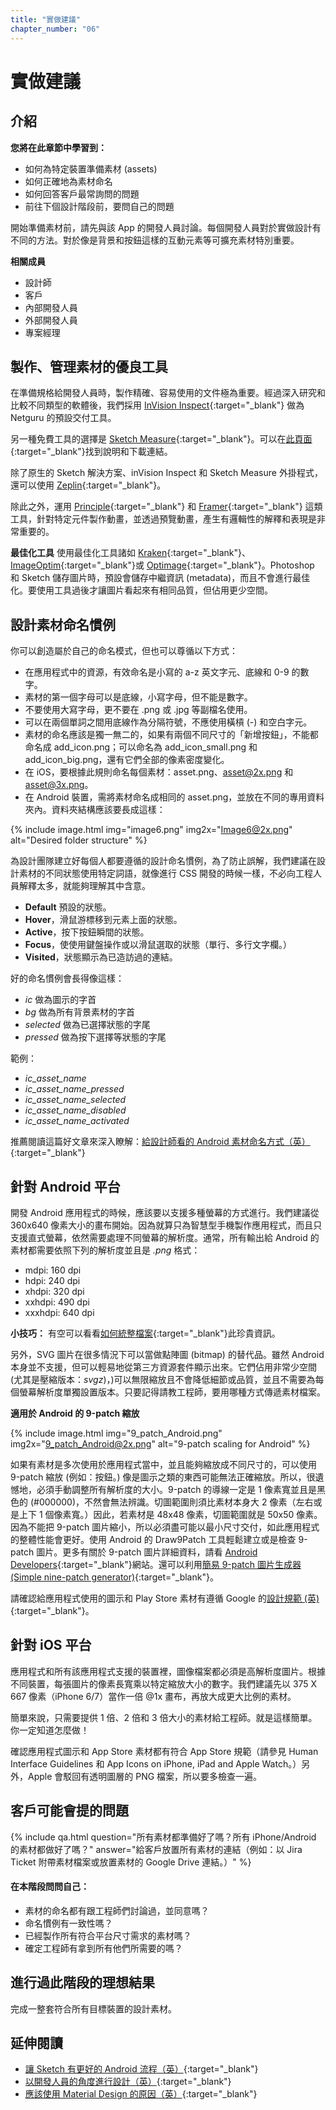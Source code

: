 ```yaml
---
title: "實做建議"
chapter_number: "06"
---
```


# 實做建議

## 介紹
**您將在此章節中學習到：**
- 如何為特定裝置準備素材 (assets)
- 如何正確地為素材命名
- 如何回答客戶最常詢問的問題
- 前往下個設計階段前，要問自己的問題

開始準備素材前，請先與該 App 的開發人員討論。每個開發人員對於實做設計有不同的方法。對於像是背景和按鈕這樣的互動元素等可擴充素材特別重要。

**相關成員**
- 設計師
- 客戶
- 內部開發人員
- 外部開發人員
- 專案經理

## 製作、管理素材的優良工具

在準備規格給開發人員時，製作精確、容易使用的文件極為重要。經過深入研究和比較不同類型的軟體後，我們採用 [InVision Inspect](https://www.invisionapp.com/feature/inspect){:target="_blank"} 做為 Netguru 的預設交付工具。

另一種免費工具的選擇是 [Sketch Measure](http://utom.design/measure/how-to.html){:target="_blank"}。可以在[此頁面](https://github.com/utom/sketch-measure){:target="_blank"}找到說明和下載連結。

除了原生的 Sketch 解決方案、inVision Inspect 和 Sketch Measure 外掛程式，還可以使用 [Zeplin](https://zeplin.io/){:target="_blank"}。

除此之外，運用 [Principle](http://principleformac.com){:target="_blank"} 和 [Framer](https://framer.com){:target="_blank"} 這類工具，針對特定元件製作動畫，並透過預覽動畫，產生有邏輯性的解釋和表現是非常重要的。

**最佳化工具**
使用最佳化工具諸如 [Kraken](https://kraken.io/web-interface){:target="_blank"}、 [ImageOptim](https://imageoptim.com/mac){:target="_blank"}或 [Optimage](http://getoptimage.com/){:target="_blank"}。Photoshop 和 Sketch 儲存圖片時，預設會儲存中繼資訊 (metadata)，而且不會進行最佳化。要使用工具過後才讓圖片看起來有相同品質，但佔用更少空間。

## 設計素材命名慣例

你可以創造屬於自己的命名模式，但也可以尊循以下方式：

- 在應用程式中的資源，有效命名是小寫的 a-z 英文字元、底線和 0-9 的數字。
- 素材的第一個字母可以是底線，小寫字母，但不能是數字。
- 不要使用大寫字母，更不要在 .png 或 .jpg 等副檔名使用。
- 可以在兩個單詞之間用底線作為分隔符號，不應使用橫槓 (-) 和空白字元。
- 素材的命名應該是獨一無二的，如果有兩個不同尺寸的「新增按鈕」，不能都命名成 add_icon.png；可以命名為 add_icon_small.png 和 add_icon_big.png，還有它們全部的像素密度變化。
- 在 iOS，要根據此規則命名每個素材：asset.png、asset@2x.png 和 asset@3x.png。
- 在 Android 裝置，需將素材命名成相同的 asset.png，並放在不同的專用資料夾內。資料夾結構應該要長成這樣：

{% include image.html img="image6.png" img2x="Image6@2x.png" alt="Desired folder structure" %}

為設計團隊建立好每個人都要遵循的設計命名慣例，為了防止誤解，我們建議在設計素材的不同狀態使用特定詞語，就像進行 CSS 開發的時候一樣，不必向工程人員解釋太多，就能夠理解其中含意。

- **Default** 預設的狀態。
- **Hover**，滑鼠游標移到元素上面的狀態。
- **Active**，按下按鈕瞬間的狀態。
- **Focus**，使使用鍵盤操作或以滑鼠選取的狀態（單行、多行文字欄。）
- **Visited**，狀態顯示為已造訪過的連結。

好的命名慣例會長得像這樣：

- *ic* 做為圖示的字首
- *bg* 做為所有背景素材的字首
- *selected* 做為已選擇狀態的字尾
- *pressed* 做為按下選擇等狀態的字尾

範例：

- *ic_asset_name*
- *ic_asset_name_pressed*
- *ic_asset_name_selected*
- *ic_asset_name_disabled*
- *ic_asset_name_activated*

推薦閱讀這篇好文章來深入瞭解：[給設計師看的 Android 素材命名方式（英）](https://medium.com/@AkhilDad/a-designers-guide-for-naming-android-assets-f790359d11e5#.8gk28dx78){:target="_blank"}

## 針對 Android 平台

開發 Android 應用程式的時候，應該要以支援多種螢幕的方式進行。我們建議從 360x640 像素大小的畫布開始。因為就算只為智慧型手機製作應用程式，而且只支援直式螢幕，依然需要處理不同螢幕的解析度。通常，所有輸出給 Android 的素材都需要依照下列的解析度並且是 *.png* 格式：

- mdpi: 160 dpi
- hdpi: 240 dpi
- xhdpi: 320 dpi
- xxhdpi: 490 dpi
- xxxhdpi: 640 dpi

**小技巧：** 有空可以看看[如何統整檔案](https://gist.github.com/melvitax/fd592a162ad4fe48bd57){:target="_blank"}此珍貴資訊。

另外，SVG 圖片在很多情況下可以當做點陣圖 (bitmap) 的替代品。雖然 Android 本身並不支援，但可以輕易地從第三方資源套件顯示出來。它們佔用非常少空間 (尤其是壓縮版本：*svgz*)，)可以無限縮放且不會降低細節或品質，並且不需要為每個螢幕解析度單獨設置版本。只要記得請教工程師，要用哪種方式傳遞素材檔案。


**適用於 Android 的 9-patch 縮放**

{% include image.html img="9_patch_Android.png" img2x="9_patch_Android@2x.png" alt="9-patch scaling for Android" %}

如果有素材是多次使用於應用程式當中，並且能夠縮放成不同尺寸的，可以使用 9-patch 縮放 (例如：按鈕。) 像是圖示之類的東西可能無法正確縮放。所以，很遺憾地，必須手動調整所有解析度的大小。9-patch 的導線一定是 1 像素寬並且是黑色的 (#000000)，不然會無法辨識。切圖範圍則須比素材本身大 2 像素（左右或是上下 1 個像素寬。）因此，若素材是 48x48 像素，切圖範圍就是 50x50 像素。因為不能把 9-patch 圖片縮小，所以必須盡可能以最小尺寸交付，如此應用程式的整體性能會更好。使用 Android 的 Draw9Patch 工具輕鬆建立或是檢查 9-patch 圖片。更多有關於 9-patch 圖片詳細資料，請看 [Android Developers](http://developer.android.com/tools/help/draw9patch.html){:target="_blank"}網站。還可以利用[簡易 9-patch 圖片生成器 (Simple nine-patch generator)](https://romannurik.github.io/AndroidAssetStudio/nine-patches.html#&sourceDensity=320&name=example){:target="_blank"}。

請確認給應用程式使用的圖示和 Play Store 素材有遵循 Google 的[設計規範 (英) ](https://support.google.com/googleplay/android-developer/answer/1078870?hl=en){:target="_blank"}。

## 針對 iOS 平台

應用程式和所有該應用程式支援的裝置裡，圖像檔案都必須是高解析度圖片。根據不同裝置，每張圖片的像素長寬乘以特定縮放大小的數字。我們建議先以  375 X 667 像素（iPhone 6/7）當作一倍 @1x 畫布，再放大成更大比例的素材。

簡單來說，只需要提供 1 倍、2 倍和 3 倍大小的素材給工程師。就是這樣簡單。你一定知道怎麼做！

確認應用程式圖示和 App Store 素材都有符合 App Store 規範（請參見 Human Interface Guidelines 和 App Icons on iPhone, iPad and Apple Watch。）另外，Apple 會駁回有透明圖層的 PNG 檔案，所以要多檢查一遍。

## 客戶可能會提的問題

{% include qa.html question="所有素材都準備好了嗎？所有 iPhone/Android 的素材都做好了嗎？" answer="給客戶放置所有素材的連結（例如：以 Jira Ticket 附帶素材檔案或放置素材的 Google Drive 連結。）" %}

#### 在本階段問問自己：
  - 素材的命名都有跟工程師們討論過，並同意嗎？
  - 命名慣例有一致性嗎？
  - 已經製作所有符合平台尺寸需求的素材嗎？
  - 確定工程師有拿到所有他們所需要的嗎？

## 進行過此階段的理想結果
完成一整套符合所有目標裝置的設計素材。

## 延伸閱讀
- [讓 Sketch 有更好的 Android 流程（英）](https://medium.com/@lmindler/using-sketch-3-and-a-bit-of-fairy-dust-for-a-better-android-workflow-f667d0048855#.lgpmpu10m){:target="_blank"}
- [以開發人員的角度進行設計（英）](https://medium.com/going-your-way-anyway/design-like-a-developer-b92f7a8f4520#.1ynw77olc){:target="_blank"}
- [應該使用 Material Design 的原因（英）](https://www.netguru.co/blog/why-should-you-use-material-design){:target="_blank"}
